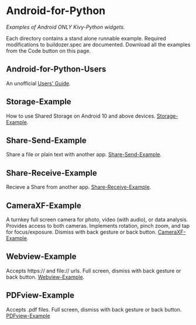 Android-for-Python
==================

*Examples of Android ONLY Kivy-Python widgets.*

Each directory contains a stand alone runnable example. Required modifications to buildozer.spec are documented. Download all the examples from the Code button on this page.

## Android-for-Python-Users

An unofficial [Users' Guide](https://github.com/Android-for-Python/Android-for-Python-Users).

## Storage-Example

How to use Shared Storage on Android 10 and above devices. [Storage-Example](https://github.com/Android-for-Python/Storage-Example).

## Share-Send-Example

Share a file or plain text with another app. [Share-Send-Example](https://github.com/Android-for-Python/Share-Send-Example).

## Share-Receive-Example

Recieve a Share from another app. [Share-Receive-Example](https://github.com/Android-for-Python/Share-Receive-Example).

## CameraXF-Example

A turnkey full screen camera for photo, video (with audio), or data analysis.
Provides access to both cameras. Implements rotation, pinch zoom, and tap for focus/exposure. Dismiss with back gesture or back button. [CameraXF-Example](https://github.com/Android-for-Python/CameraXF-Example).

## Webview-Example

Accepts https:// and file:// urls. Full screen, dismiss with back gesture or back button. [Webview-Example](https://github.com/Android-for-Python/Webview-Example).

## PDFview-Example

Accepts .pdf files. Full screen, dismiss with back gesture or back button. [PDFview-Example](https://github.com/Android-for-Python/PDFview-Example)




